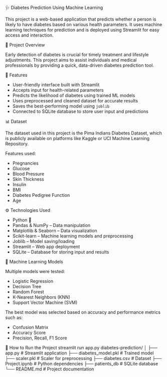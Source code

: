 🩺 Diabetes Prediction Using Machine Learning

This project is a web-based application that predicts whether a person is likely to have diabetes based on various health parameters. It uses machine learning techniques for prediction and is deployed using Streamlit for easy access and interaction.

📌 Project Overview

Early detection of diabetes is crucial for timely treatment and lifestyle adjustments. This project aims to assist individuals and medical professionals by providing a quick, data-driven diabetes prediction tool.

🚀 Features

- User-friendly interface built with Streamlit
- Accepts input for health-related parameters
- Predicts the likelihood of diabetes using trained ML models
- Uses preprocessed and cleaned dataset for accurate results
- Saves the best-performing model using `joblib`
- Connected to SQLite database to store user input and predictions

📊 Dataset

The dataset used in this project is the Pima Indians Diabetes Dataset, which is publicly available on platforms like Kaggle or UCI Machine Learning Repository.

Features used:
- Pregnancies
- Glucose
- Blood Pressure
- Skin Thickness
- Insulin
- BMI
- Diabetes Pedigree Function
- Age

⚙️ Technologies Used

- Python 🐍
- Pandas & NumPy – Data manipulation
- Matplotlib & Seaborn – Data visualization
- Scikit-learn – Machine learning models and preprocessing
- Joblib – Model saving/loading
- Streamlit – Web app deployment
- SQLite – Database for storing input and results

🧠 Machine Learning Models

Multiple models were tested:
- Logistic Regression
- Decision Tree
- Random Forest
- K-Nearest Neighbors (KNN)
- Support Vector Machine (SVM)

The best model was selected based on accuracy and performance metrics such as:
- Confusion Matrix
- Accuracy Score
- Precision, Recall, F1 Score

🧪 How to Run the Project
streamlit run app.py
diabetes-prediction/
│
├── app.py                  # Streamlit application
├── diabetes_model.pkl      # Trained model
├── scaler.pkl              # Scaler for preprocessing
├── diabetes.csv            # Dataset
├── Project.ipynb           # Python dependencies
├── patients_db             # SQLite database
└── README.md               # Project documentation



